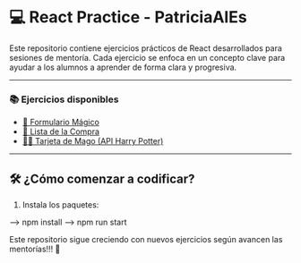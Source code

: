 # 💻 React Practice - PatriciaAlEs

Este repositorio contiene ejercicios prácticos de React desarrollados para sesiones de mentoría. Cada ejercicio se enfoca en un concepto clave para ayudar a los alumnos a aprender de forma clara y progresiva.

---

### 📚 Ejercicios disponibles

- [📝 Formulario Mágico](README.FORM.es)
- [🛒 Lista de la Compra](./ejercicios/ListaDeLaCompra/README.md)
- [🧙‍♂️ Tarjeta de Mago (API Harry Potter)](./ejercicios/TarjetaDeMago/README.md)

---

## 🛠 ¿Cómo comenzar a codificar?

1. Instala los paquetes:
 
  --> npm install
  --> npm run start


Este repositorio sigue creciendo con nuevos ejercicios según avancen las mentorías!!! 🚀
